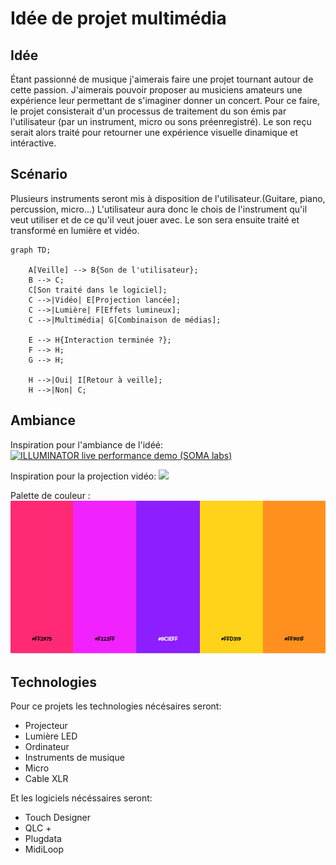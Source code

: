 # Idée de projet multimédia

## Idée
Étant passionné de musique j'aimerais faire une projet tournant autour de cette passion. J'aimerais pouvoir proposer au musiciens amateurs une expérience leur permettant de s'imaginer donner un concert. Pour ce faire, le projet consisterait d'un processus de traitement du son émis par l'utilisateur (par un instrument, micro ou sons préenregistré). Le son reçu serait alors traité pour retourner une expérience visuelle dinamique et intéractive.

## Scénario
Plusieurs instruments seront mis à disposition de l'utilisateur.(Guitare, piano, percussion, micro...) L'utilisateur aura donc le chois de l'instrument qu'il veut utiliser et de ce qu'il veut jouer avec. Le son sera ensuite traité et transformé en lumière et vidéo.

````mermaid
graph TD;

    A[Veille] --> B{Son de l'utilisateur};
    B --> C;
    C[Son traité dans le logiciel];
    C -->|Vidéo| E[Projection lancée];
    C -->|Lumière| F[Effets lumineux];
    C -->|Multimédia| G[Combinaison de médias];

    E --> H{Interaction terminée ?};
    F --> H;
    G --> H;

    H -->|Oui| I[Retour à veille];
    H -->|Non| C;
````
## Ambiance

Inspiration pour l'ambiance de l'idéé:
[![ILLUMINATOR live performance demo (SOMA labs)](https://www.youtube.com/watch?v=go22inMuRgQ.jpg)](https://www.youtube.com/watch?v=go22inMuRgQ)

Inspiration pour la projection vidéo:
<img src="https://miro.medium.com/v2/resize:fit:1358/0*X8V9OosecAyGjb97"></img>

Palette de couleur : 
<img src="assets/Capture.PNG"></img>

## Technologies

Pour ce projets les technologies nécésaires seront: 
- Projecteur
- Lumière LED
- Ordinateur
- Instruments de musique
- Micro
- Cable XLR

Et les logiciels nécéssaires seront: 
- Touch Designer
- QLC +
- Plugdata
- MidiLoop
